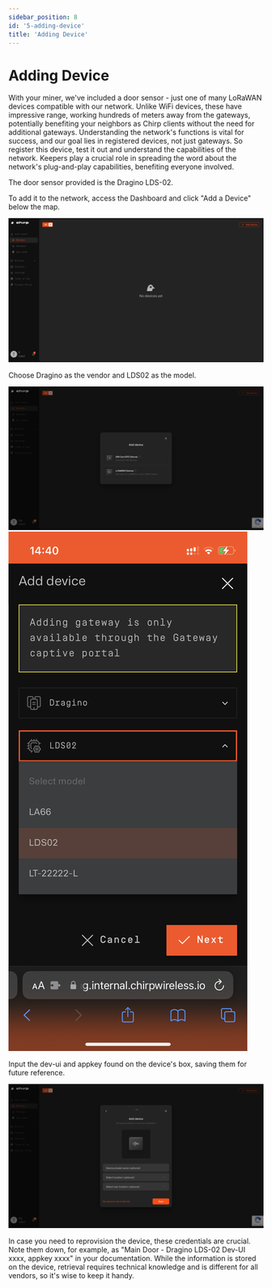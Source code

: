 ```yaml
---
sidebar_position: 8
id: '5-adding-device'
title: 'Adding Device'
---
```


# Adding Device

With your miner, we've included a door sensor - just one of many LoRaWAN devices compatible with our network. Unlike WiFi devices, these have impressive range, working hundreds of meters away from the gateways, potentially benefiting your neighbors as Chirp clients without the need for additional gateways. Understanding the network's functions is vital for success, and our goal lies in registered devices, not just gateways. So register this device, test it out and understand the capabilities of the network. Keepers play a crucial role in spreading the word about the network's plug-and-play capabilities, benefiting everyone involved.

The door sensor provided is the Dragino LDS-02.

To add it to the network, access the Dashboard and click "Add a Device" below the map.

![One](p5-1.png)

Choose Dragino as the vendor and LDS02 as the model.

![One](p5-2.png)
![One](p5-3.png)

Input the dev-ui and appkey found on the device's box, saving them for future reference.

![One](p5-4.png)

In case you need to reprovision the device, these credentials are crucial. Note them down, for example, as "Main Door - Dragino LDS-02 Dev-UI xxxx, appkey xxxx" in your documentation. While the information is stored on the device, retrieval requires technical knowledge and is different for all vendors, so it's wise to keep it handy.
